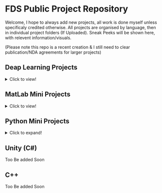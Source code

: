 # FDS Public Project Repository
Welcome, I hope to always add new projects, all work is done myself unless specificaly credited otherwise.
All projects are organised by language, then in individual project folders (If Uploaded).
Sneak Peeks will be shown here, with relevent information/visuals.

(Please note this repo is a recent creation & I still need to clear publication/NDA agreements for larger projects)

## Deap Learning Projects
<details>
  <summary>Click to view!</summary>
  
  1. **MetaData Treatment Planning** 
  <details>
  <summary>Details</summary>
  
  This Project involved the creation 
  </details>
</details>
  
## MatLab Mini Projects
<details>
  <summary>Click to view!</summary>
  
  1. [**Collision Simulation**](https://github.com/FDSchaefer/public/tree/master/MatLab%20Projects/TriangleCollision)
  <details>
    <summary>Details</summary>
    This project involved the implementation of 2D collision mechanics for randomly placed moving ships. Using the main script one would be able to add or remove the number of ships, and take manual control over the frame updates. 
  
    ![Preview](https://github.com/FDSchaefer/public/blob/master/README/ColliderGif.gif?raw=true)
  </details>
</details>


## Python Mini Projects
<details>
  <summary>Click to expand!</summary>
  
  1. [**Boid Flocking Sim**](https://github.com/FDSchaefer/public/tree/master/Python%20Projects/FlockingSim)
  <details>
    <summary>Details</summary>
    This project involved the implementation of a simple Boid Flocking simulation, using the 3 laws. Additional GUI additions were added to allow the user to play around with the simulation, including sliders, buttons and menus for all relevent options. 
  
    ![Preview](https://github.com/FDSchaefer/public/blob/master/README/BoidGif.gif)
  </details>   
</details>

## Unity (C#)
Too Be added Soon




## C++ 
Too Be added Soon
